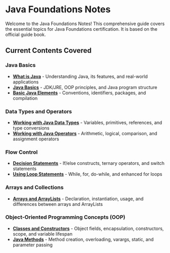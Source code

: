 # Java Foundations Notes

Welcome to the Java Foundations Notes! This comprehensive guide covers the essential topics for Java Foundations certification. It is based on the official guide book.

## Current Contents Covered

### Java Basics
- **[What is Java](java-basics/what-is-java.md)** - Understanding Java, its features, and real-world applications
- **[Java Basics](java-basics/java-basics-fundamentals.md)** - JDK/JRE, OOP principles, and Java program structure
- **[Basic Java Elements](java-basics/basic-java-elements.md)** - Conventions, identifiers, packages, and compilation

### Data Types and Operators
- **[Working with Java Data Types](data-types-operators/java-data-types.md)** - Variables, primitives, references, and type conversions
- **[Working with Java Operators](data-types-operators/java-operators.md)** - Arithmetic, logical, comparison, and assignment operators

### Flow Control
- **[Decision Statements](flux-control/decision-statements.md)** - If/else constructs, ternary operators, and switch statements
- **[Using Loop Statements](flux-control/loop-statements.md)** - While, for, do-while, and enhanced for loops

### Arrays and Collections
- **[Arrays and ArrayLists](arrays-collections/arrays-arraylist.md)** - Declaration, instantiation, usage, and differences between arrays and ArrayLists

### Object-Oriented Programming Concepts (OOP)
- **[Classes and Constructors](OOP/classes-constructors.md)** - Object fields, encapsulation, constructors, scope, and variable lifespan
- **[Java Methods](OOP/java-methods.md)** - Method creation, overloading, varargs, static, and parameter passing

